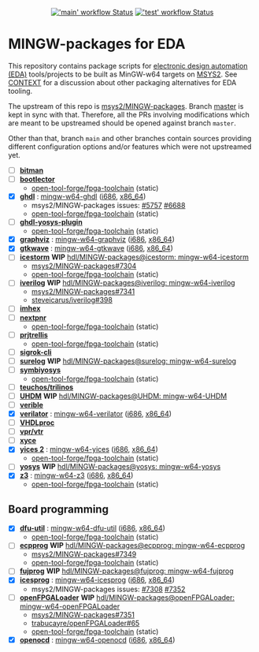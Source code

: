 <p align="center">
  <a title="GitHub Actions workflow 'main'" href="https://github.com/hdl/MINGW-packages/actions?query=workflow%3Amain"><img alt="'main' workflow Status" src="https://img.shields.io/github/workflow/status/hdl/MINGW-packages/main/master?longCache=true&style=flat-square&label=build&logo=Github%20Actions&logoColor=fff"></a><!--
  -->
  <a title="GitHub Actions workflow 'test'" href="https://github.com/hdl/MINGW-packages/actions?query=workflow%3Atest"><img alt="'test' workflow Status" src="https://img.shields.io/github/workflow/status/hdl/MINGW-packages/test/main?longCache=true&style=flat-square&label=test&logo=Github%20Actions&logoColor=fff"></a><!--
  -->
</p>

# MINGW-packages for EDA

This repository contains package scripts for [electronic design automation (EDA)](https://en.wikipedia.org/wiki/Electronic_design_automation) tools/projects to be built as MinGW-w64 targets on [MSYS2](https://www.msys2.org/). See [CONTEXT](CONTEXT.md) for a discussion about other packaging alternatives for EDA tooling.

The upstream of this repo is [msys2/MINGW-packages](https://github.com/msys2/MINGW-packages). Branch [master](https://github.com/hdl/MINGW-packages/tree/master) is kept in sync with that. Therefore, all the PRs involving modifications which are meant to be upstreamed should be opened against branch `master`.

Other than that, branch `main` and other branches contain sources providing different configuration options and/or features which were not upstreamed yet.

- [ ] [**bitman**](https://github.com/khoapham/bitman)
- [ ] [**bootlector**](http://fmv.jku.at/boolector/)
  - [open-tool-forge/fpga-toolchain](https://github.com/open-tool-forge/fpga-toolchain) (static)
- [x] [**ghdl**](https://github.com/ghdl/ghdl) : [mingw-w64-ghdl](https://github.com/msys2/MINGW-packages/tree/master/mingw-w64-ghdl) ([i686](https://packages.msys2.org/package/mingw-w64-i686-ghdl-mcode), [x86_64](https://packages.msys2.org/package/mingw-w64-x86_64-ghdl-llvm))
  - msys2/MINGW-packages issues: [#5757](https://github.com/msys2/MINGW-packages/pull/5757) [#6688](https://github.com/msys2/MINGW-packages/pull/6688)
  - [open-tool-forge/fpga-toolchain](https://github.com/open-tool-forge/fpga-toolchain) (static)
- [ ] [**ghdl-yosys-plugin**](https://github.com/ghdl/ghdl-yosys-plugin)
  - [open-tool-forge/fpga-toolchain](https://github.com/open-tool-forge/fpga-toolchain) (static)
- [x] [**graphviz**](https://graphviz.org/) : [mingw-w64-graphviz](https://github.com/msys2/MINGW-packages/tree/master/mingw-w64-graphviz) ([i686](https://packages.msys2.org/package/mingw-w64-i686-graphviz), [x86_64](https://packages.msys2.org/package/mingw-w64-x86_64-graphviz))
- [x] [**gtkwave**](https://github.com/gtkwave/gtkwave) : [mingw-w64-gtkwave](https://github.com/msys2/MINGW-packages/tree/master/mingw-w64-gtkwave)  ([i686](https://packages.msys2.org/package/mingw-w64-i686-gtkwave), [x86_64](https://packages.msys2.org/package/mingw-w64-x86_64-gtkwave))
- [ ] [**icestorm**](https://github.com/cliffordwolf/icestorm) **WIP** [hdl/MINGW-packages@icestorm: mingw-w64-icestorm](https://github.com/hdl/MINGW-packages/tree/icestorm/mingw-w64-icestorm)
  - [msys2/MINGW-packages#7304](https://github.com/msys2/MINGW-packages/pull/7304)
  - [open-tool-forge/fpga-toolchain](https://github.com/open-tool-forge/fpga-toolchain) (static)
- [ ] [**iverilog**](https://github.com/steveicarus/iverilog) **WIP** [hdl/MINGW-packages@iverilog: mingw-w64-iverilog](https://github.com/hdl/MINGW-packages/tree/iverilog/mingw-w64-iverilog)
  - [msys2/MINGW-packages#7341](https://github.com/msys2/MINGW-packages/pull/7341)
  - [steveicarus/iverilog#398](https://github.com/steveicarus/iverilog/pull/398)
- [ ] [**imhex**](https://github.com/WerWolv/ImHex)
- [ ] [**nextpnr**](https://github.com/YosysHQ/nextpnr)
  - [open-tool-forge/fpga-toolchain](https://github.com/open-tool-forge/fpga-toolchain) (static)
- [ ] [**prjtrellis**](https://github.com/SymbiFlow/prjtrellis)
  - [open-tool-forge/fpga-toolchain](https://github.com/open-tool-forge/fpga-toolchain) (static)
- [ ] [**sigrok-cli**](https://sigrok.org/wiki/Sigrok-cli)
- [ ] [**surelog**](https://github.com/alainmarcel/Surelog) **WIP** [hdl/MINGW-packages@surelog: mingw-w64-surelog](https://github.com/hdl/MINGW-packages/tree/surelog/mingw-w64-surelog)
- [ ] [**symbiyosys**](https://github.com/YosysHQ/SymbiYosys)
  - [open-tool-forge/fpga-toolchain](https://github.com/open-tool-forge/fpga-toolchain) (static)
- [ ] [**teuchos/trilinos**](https://trilinos.github.io/teuchos.html)
- [ ] [**UHDM**](https://github.com/alainmarcel/UHDM) **WIP** [hdl/MINGW-packages@UHDM: mingw-w64-UHDM](https://github.com/hdl/MINGW-packages/tree/UHDM/mingw-w64-UHDM)
- [ ] [**verible**](https://github.com/google/verible)
- [x] [**verilator**](https://github.com/verilator/verilator) : [mingw-w64-verilator](https://github.com/msys2/MINGW-packages/tree/master/mingw-w64-verilator) ([i686](https://packages.msys2.org/package/mingw-w64-i686-verilator), [x86_64](https://packages.msys2.org/package/mingw-w64-x86_64-verilator))
- [ ] [**VHDLproc**](https://github.com/nobodywasishere/VHDLproc)
- [ ] [**vpr/vtr**](https://github.com/verilog-to-routing/vtr-verilog-to-routing)
- [ ] [**xyce**](https://xyce.sandia.gov/)
- [x] [**yices 2**](https://github.com/SRI-CSL/yices2) : [mingw-w64-yices](https://github.com/msys2/MINGW-packages/tree/master/mingw-w64-yices) ([i686](https://packages.msys2.org/package/mingw-w64-i686-yices), [x86_64](https://packages.msys2.org/package/mingw-w64-x86_64-yices))
  - [open-tool-forge/fpga-toolchain](https://github.com/open-tool-forge/fpga-toolchain) (static)
- [ ] [**yosys**](https://github.com/YosysHQ/yosys) **WIP** [hdl/MINGW-packages@yosys: mingw-w64-yosys](https://github.com/hdl/MINGW-packages/tree/yosys/mingw-w64-yosys)
- [x] [**z3**](https://github.com/Z3Prover/z3) : [mingw-w64-z3](https://github.com/msys2/MINGW-packages/tree/master/mingw-w64-verilator) ([i686](https://packages.msys2.org/package/mingw-w64-i686-z3), [x86_64](https://packages.msys2.org/package/mingw-w64-x86_64-z3))
  - [open-tool-forge/fpga-toolchain](https://github.com/open-tool-forge/fpga-toolchain) (static)

## Board programming

- [x] [**dfu-util**](http://dfu-util.sourceforge.net/) : [mingw-w64-dfu-util](https://github.com/msys2/MINGW-packages/tree/master/mingw-w64-dfu-util) ([i686](https://packages.msys2.org/package/mingw-w64-i686-dfu-util), [x86_64](https://packages.msys2.org/package/mingw-w64-x86_64-dfu-util))
  - [open-tool-forge/fpga-toolchain](https://github.com/open-tool-forge/fpga-toolchain) (static)
- [ ] [**ecpprog**](https://github.com/gregdavill/ecpprog) **WIP** [hdl/MINGW-packages@ecpprog: mingw-w64-ecpprog](https://github.com/hdl/MINGW-packages/tree/ecpprog/mingw-w64-ecpprog)
  - [msys2/MINGW-packages#7349](https://github.com/msys2/MINGW-packages/pull/7349)
  - [open-tool-forge/fpga-toolchain](https://github.com/open-tool-forge/fpga-toolchain) (static)
- [ ] [**fujprog**](https://github.com/kost/fujprog) **WIP** [hdl/MINGW-packages@fujprog: mingw-w64-fujprog](https://github.com/hdl/MINGW-packages/tree/fujprog/mingw-w64-fujprog)
- [x] [**icesprog**](https://github.com/wuxx/icesugar/tree/master/tools) : [mingw-w64-icesprog](https://github.com/msys2/MINGW-packages/tree/master/mingw-w64-icesprog) ([i686](https://packages.msys2.org/package/mingw-w64-i686-icesprog), [x86_64](https://packages.msys2.org/package/mingw-w64-x86_64-icesprog))
  - msys2/MINGW-packages issues: [#7308](https://github.com/msys2/MINGW-packages/pull/7308) [#7352](https://github.com/msys2/MINGW-packages/pull/7352)
- [ ] [**openFPGALoader**](https://github.com/trabucayre/openFPGALoader) **WIP** [hdl/MINGW-packages@openFPGALoader: mingw-w64-openFPGALoader](https://github.com/hdl/MINGW-packages/tree/openFPGALoader/mingw-w64-openFPGALoader)
  - [msys2/MINGW-packages#7351](https://github.com/msys2/MINGW-packages/pull/7351)
  - [trabucayre/openFPGALoader#65](https://github.com/trabucayre/openFPGALoader/pull/65)
  - [open-tool-forge/fpga-toolchain](https://github.com/open-tool-forge/fpga-toolchain) (static)
- [x] [**openocd**](http://openocd.org/) : [mingw-w64-openocd](https://github.com/msys2/MINGW-packages/tree/master/mingw-w64-openocd) ([i686](https://packages.msys2.org/package/mingw-w64-i686-openocd), [x86_64](https://packages.msys2.org/package/mingw-w64-x86_64-openocd4))
